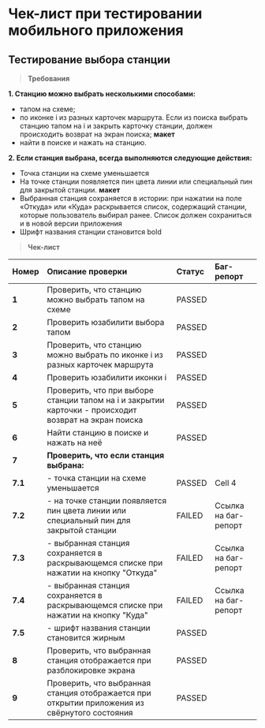# Чек-лист при тестировании мобильного приложения
## Тестирование выбора станции

> **Требования**

**1. Станцию можно выбрать несколькими способами:**
- тапом на схеме;
- по иконке i из разных карточек маршрута. Если из поиска выбрать станцию тапом на i и закрыть карточку станции, должен происходить возврат на экран поиска; **макет**
- найти в поиске и нажать на станцию.

**2. Если станция выбрана, всегда выполняются следующие действия:**
- Точка станции на схеме уменьшается
- На точке станции появляется пин цвета линии или специальный пин для закрытой станции. **макет**
- Выбранная станция сохраняется в истории: при нажатии на поле «Откуда» или «Куда» раскрывается список, содержащий станции, которые пользователь выбирал ранее. Список должен сохраниться и в новой версии приложения
- Шрифт названия станции становится bold

> **Чек-лист**

| **Номер**  | **Описание проверки**  | **Статус**  | **Баг-репорт**  |
|:----------|:----------|:----------|:----------|
| **1**    | Проверить, что станцию можно выбрать тапом на схеме    | PASSED    |     |
| **2**    | Проверить юзабилити выбора тапом    | PASSED    |     |
| **3**    | Проверить, что станцию можно выбрать по иконке i из разных карточек маршрута    | PASSED    |     |
| **4**    | Проверить юзабилити иконки i    | PASSED     |     |
| **5**    | Проверить, что при выборе станции тапом на i и закрытии карточки - происходит возврат на экран поиска    | PASSED    |     |
| **6**    | Найти станцию в поиске и нажать на неё    | PASSED    |     |
| **7**    | **Проверить, что если станция выбрана:**    |    |   |
| **7.1**    |     - точка станции на схеме уменьшается    | PASSED    | Cell 4    |
| **7.2**    |     - на точке станции появляется пин цвета линии или специальный пин для закрытой станции    | FAILED    | Ссылка на баг-репорт    |
| **7.3**    |     - выбранная станция сохраняется в раскрывающемся списке при нажатии на кнопку "Откуда"    | FAILED    | Ссылка на баг-репорт    |
| **7.4** |     - выбранная станция сохраняется в раскрывающемся списке при нажатии на кнопку "Куда" | FAILED | Ссылка на баг-репорт | |
| **7.5** |     - шрифт названия станции становится жирным | PASSED | | |
| **8** | Проверить, что выбранная станция отображается при разблокировке экрана | PASSED | | |
| **9** | Проверить, что выбранная станция отображается при открытии приложения из свёрнутого состояния | PASSED | | |


